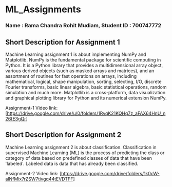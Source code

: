 # ML_Assignments
### Name : Rama Chandra Rohit Mudiam, Student ID : 700747772 
## Short Description for Assignment 1 
Machine Learning assignment 1 is about implementing NumPy and Matplotlib. NumPy is the fundamental package for scientific computing in Python. It is a Python library that provides a multidimensional array object, various derived objects (such as masked arrays and matrices), and an assortment of routines for fast operations on arrays, including mathematical, logical, shape manipulation, sorting, selecting, I/O, discrete Fourier transforms, basic linear algebra, basic statistical operations, random simulation and much more. Matplotlib is a cross-platform, data visualization and graphical plotting library for Python and its numerical extension NumPy.

Assignment-1 Video link: [https://drive.google.com/drive/u/0/folders/1RvqK21KQHq7z_aFAX64HnU_n26fE3gQr] 

## Short Description for Assignment 2 
Machine Learning assignment 2 is about classification. Classification in supervised Machine Learning (ML) is the process of predicting the class or category of data based on predefined classes of data that have been 'labeled'. Labeled data is data that has already been classified.

Assignment-2 Video link: [https://drive.google.com/drive/folders/1k0cW-alNfMix7rZSW7tivgq44tEVDTFF] 

